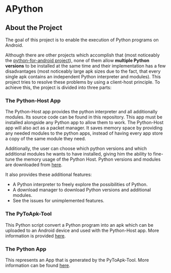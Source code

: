 # APython

## About the Project

The goal of this project is to enable the execution of Python programs on Android.

Although there are other projects which accomplish that (most noticeably the [python-for-android project](https://github.com/kivy/python-for-android)), none of them allow **multiple Python versions** to be installed at the same time and their implementation has a few disadvantages (most noticeably large apk sizes due to the fact, that every single apk contains an independent Python interpreter and modules). This project tries to resolve these problems by using a client-host principle. To achieve this, the project is divided into three parts:

### The Python-Host App

The Python-Host app provides the python interpreter and all additionally modules. Its source code can be found in this repository. This app must be installed alongside any Python app to allow them to work. The Python-Host app will also act as a packet manager. It saves memory space by providing any needed modules to the python apps, instead of having every app store a copy of the same module they need.

Additionally, the user can choose which python versions and which additional modules he wants to have installed, giving him the ability to fine-tune the memory usage of the Python Host. Python versions and modules are downloaded from [here](https://github.com/Abestanis/APython-Libs).

It also provides these additional features:
* A Python interpreter to freely explore the possibilities of Python.
* A download manager to download Python versions and additional modules.
* See the issues for unimplemented features.

### The PyToApk-Tool

This Python script convert a Python program into an apk which can be uploaded to an Android device and used with the Python-Host app. More information is provided [here](https://github.com/Abestanis/APython_PyToApk).

### The Python App

This represents an App that is generated by the PyToApk-Tool. More information can be found [here](https://github.com/Abestanis/APython_PyApp).
